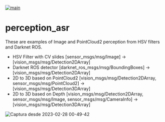 [![main](https://github.com/fmrico/perception_asr_stressoverflow/actions/workflows/main.yaml/badge.svg)](https://github.com/fmrico/perception_asr_stressoverflow/actions/workflows/main.yaml)

# perception_asr

These are examples of Image and PointCloud2 perception from HSV filters and Darknet ROS.

* HSV Filter with CV slides [sensor_msgs/msg/Image] -> [vision_msgs/msg/Detection2DArray]
* Darknet ROS detector [darknet_ros_msgs/msg/BoundingBoxes] -> [vision_msgs/msg/Detection2DArray]
* 2D to 3D based on PointCloud2 [vision_msgs/msg/Detection2DArray, sensor_msgs/msg/PointCloud2] -> [vision_msgs/msg/Detection3DArray]
* 2D to 3D based on Depth [vision_msgs/msg/Detection2DArray, sensor_msgs/msg/Image, sensor_msgs/msg/CameraInfo] -> [vision_msgs/msg/Detection3DArray]

![Captura desde 2023-02-28 00-49-42](https://user-images.githubusercontent.com/3810011/221715529-7b96a22b-cf17-4895-98fd-031609979805.png)
